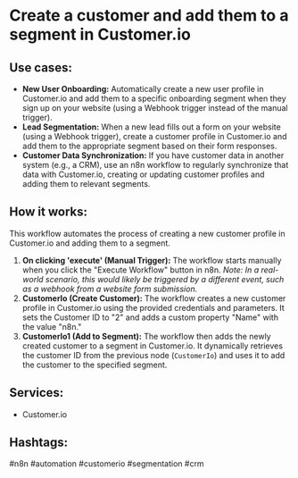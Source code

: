 # Create a customer and add them to a segment in Customer.io

## Use cases:

*   **New User Onboarding:** Automatically create a new user profile in Customer.io and add them to a specific onboarding segment when they sign up on your website (using a Webhook trigger instead of the manual trigger).
*   **Lead Segmentation:** When a new lead fills out a form on your website (using a Webhook trigger), create a customer profile in Customer.io and add them to the appropriate segment based on their form responses.
*   **Customer Data Synchronization:** If you have customer data in another system (e.g., a CRM), use an n8n workflow to regularly synchronize that data with Customer.io, creating or updating customer profiles and adding them to relevant segments.

## How it works:

This workflow automates the process of creating a new customer profile in Customer.io and adding them to a segment.

1.  **On clicking 'execute' (Manual Trigger):** The workflow starts manually when you click the "Execute Workflow" button in n8n. *Note: In a real-world scenario, this would likely be triggered by a different event, such as a webhook from a website form submission.*
2.  **CustomerIo (Create Customer):** The workflow creates a new customer profile in Customer.io using the provided credentials and parameters. It sets the Customer ID to "2" and adds a custom property "Name" with the value "n8n."
3.  **CustomerIo1 (Add to Segment):**  The workflow then adds the newly created customer to a segment in Customer.io. It dynamically retrieves the customer ID from the previous node (`CustomerIo`) and uses it to add the customer to the specified segment.

## Services:

*   Customer.io

## Hashtags:

#n8n #automation #customerio #segmentation #crm
